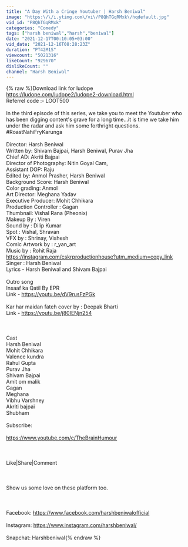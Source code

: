 ```yaml
---
title: "A Day With a Cringe Youtuber | Harsh Beniwal"
image: "https:\/\/i.ytimg.com\/vi\/P8QhTGqRMxk\/hqdefault.jpg"
vid_id: "P8QhTGqRMxk"
categories: "Comedy"
tags: ["harsh beniwal","harsh","beniwal"]
date: "2021-12-17T00:10:05+03:00"
vid_date: "2021-12-16T08:28:23Z"
duration: "PT42M1S"
viewcount: "5021316"
likeCount: "929670"
dislikeCount: ""
channel: "Harsh Beniwal"
---
```

{% raw %}Download link for ludope<br /><a rel="nofollow" target="blank" href="https://ludope.com/ludope2/ludope2-download.html">https://ludope.com/ludope2/ludope2-download.html</a><br />Referrel code :- LOOT500<br /><br />In the third episode of this series, we take you to meet the Youtuber who has been digging content's grave for a long time...it is time we take him under the radar and ask him some forthright questions. #RoastNahiFryKarunga<br /><br />Director: Harsh Beniwal<br />Written by:  Shivam Bajpai, Harsh Beniwal, Purav Jha<br />Chief AD: Akriti Bajpai<br />Director of Photography: Nitin Goyal Cam, <br />Assistant DOP: Raju  <br />Edited by: Anmol Prasher, Harsh Beniwal<br />Background Score: Harsh Beniwal <br />Color grading: Anmol <br />Art Director: Meghana Yadav <br />Executive Producer: Mohit Chhikara<br />Production Controller : Gagan<br />Thumbnail: Vishal Rana (Pheonix)<br />Makeup By : Viren<br />Sound by : Dilip Kumar<br />Spot : Vishal, Shravan <br />VFX by : Shrinay, Vishesh<br />Comic Artwork by : r_yan_art<br />Music by : Rohit Raja <br /><a rel="nofollow" target="blank" href="https://instagram.com/cskrproductionhouse?utm_medium=copy_link">https://instagram.com/cskrproductionhouse?utm_medium=copy_link</a><br />Singer : Harsh Beniwal <br />Lyrics - Harsh Beniwal and Shivam Bajpai<br /><br />Outro song <br />Insaaf ka Qatil By EPR<br />Link -  <a rel="nofollow" target="blank" href="https://youtu.be/dV9rusFzPGk">https://youtu.be/dV9rusFzPGk</a><br /><br />Kar har maidan fateh cover by : Deepak Bharti<br />Link - <a rel="nofollow" target="blank" href="https://youtu.be/j80IENjn254">https://youtu.be/j80IENjn254</a><br /><br /><br /><br />Cast<br />Harsh Beniwal <br />Mohit Chhikara<br />Valence kundra <br />Rahul Gupta<br />Purav Jha<br />Shivam Bajpai  <br />Amit om malik <br />Gagan <br />Meghana <br />Vibhu Varshney <br />Akriti bajpai <br />Shubham<br /><br />Subscribe: <br /><br /><a rel="nofollow" target="blank" href="https://www.youtube.com/c/TheBrainHumour">https://www.youtube.com/c/TheBrainHumour</a><br /><br /><br /><br />Like|Share|Comment<br /><br /><br /><br />Show us some love on these platform too.<br /><br /><br /><br />Facebook: <a rel="nofollow" target="blank" href="https://www.facebook.com/harshbeniwalofficial">https://www.facebook.com/harshbeniwalofficial</a><br /><br />Instagram: <a rel="nofollow" target="blank" href="https://www.instagram.com/harshbeniwal/">https://www.instagram.com/harshbeniwal/</a><br /><br />Snapchat: Harshbeniwal{% endraw %}
